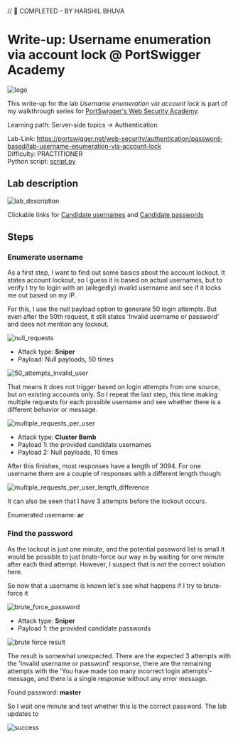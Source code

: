 // 📝 COMPLETED – BY HARSHIL BHUVA

# Write-up: Username enumeration via account lock @ PortSwigger Academy

![logo](img/logo.png)

This write-up for the lab *Username enumeration via account lock* is part of my walkthrough series for [PortSwigger's Web Security Academy](https://portswigger.net/web-security).

Learning path: Server-side topics → Authentication

Lab-Link: <https://portswigger.net/web-security/authentication/password-based/lab-username-enumeration-via-account-lock>  
Difficulty: PRACTITIONER  
Python script: [script.py](script.py)  

## Lab description

![lab_description](img/lab_description.png)

Clickable links for [Candidate usernames](https://portswigger.net/web-security/authentication/auth-lab-usernames) and [Candidate passwords](https://portswigger.net/web-security/authentication/auth-lab-passwords)

## Steps

### Enumerate username

As a first step, I want to find out some basics about the account lockout. It states account lockout, so I guess it is based on actual usernames, but to verify I try to login with an (allegedly) invalid username and see if it locks me out based on my IP.

For this, I use the null payload option to generate 50 login attempts. But even after the 50th request, it still states 'Invalid username or password' and does not mention any lockout.

![null_requests](img/null_requests.png)

- Attack type: **Sniper**
- Payload: Null payloads, 50 times

![50_attempts_invalid_user](img/50_attempts_invalid_user.png)

That means it does not trigger based on login attempts from one source, but on existing accounts only. So I repeat the last step, this time making multiple requests for each possible username and see whether there is a different behavior or message.

![multiple_requests_per_user](img/multiple_requests_per_user.png)

- Attack type: **Cluster Bomb**
- Payload 1: the provided candidate usernames
- Payload 2: Null payloads, 10 times

After this finishes, most responses have a length of 3094. For one username there are a couple of responses with a different length though:

![multiple_requests_per_user_length_difference](img/multiple_requests_per_user_length_difference.png)

It can also be seen that I have 3 attempts before the lockout occurs.

Enumerated username: **ar**

### Find the password

As the lockout is just one minute, and the potential password list is small it would be possible to just brute-force our way in by waiting for one minute after each third attempt. However, I suspect that is not the correct solution here.

So now that a username is known let's see what happens if I try to brute-force it

![brute_force_password](img/brute_force_password.png)

- Attack type: **Sniper**
- Payload 1: the provided candidate passwords

![brute force result](img/brute_force_result.png)

The result is somewhat unexpected. There are the expected 3 attempts with the 'Invalid username or password' response, there are the remaining attempts with the 'You have made too many incorrect login attempts'-message, and there is a single response without any error message.

Found password: **master**

So I wait one minute and test whether this is the correct password. The lab updates to

![success](img/success.png)
